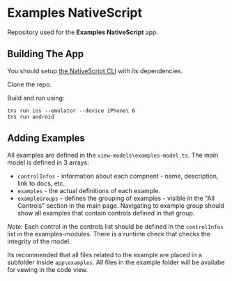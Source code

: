 # Examples NativeScript
Repository used for the **Examples NativeScript** app.

## Building The App
You should setup [the NativeScript CLI](https://docs.nativescript.org/setup/quick-setup) with its dependencies.

Clone the repo.

Build and run using:

```
tns run ios --emulator --device iPhone\ 6
tns run android
```

## Adding Examples
All examples are defined in the `view-models\examples-model.ts`. The main model is defined in 3 arrays:
 - `controlInfos` - information about each compnent - name, description, link to docs, etc.
 - `examples` - the actual definitions of each example. 
 - `exampleGroups` - defines the grouping of examples - visible in the "All Controls" section in the main page. Navigating to example group should show all examples that contain controls defined in that group.

*Note:* Each control in the controls list should be defined in the `controlInfos` list in the examples-modules. There is a runtime check that checks the integrity of the model.

Its recommended that all files related to the example are placed in a subfolder inside `app\examples`. All files in the example folder will be availabe for vewing in the code view.